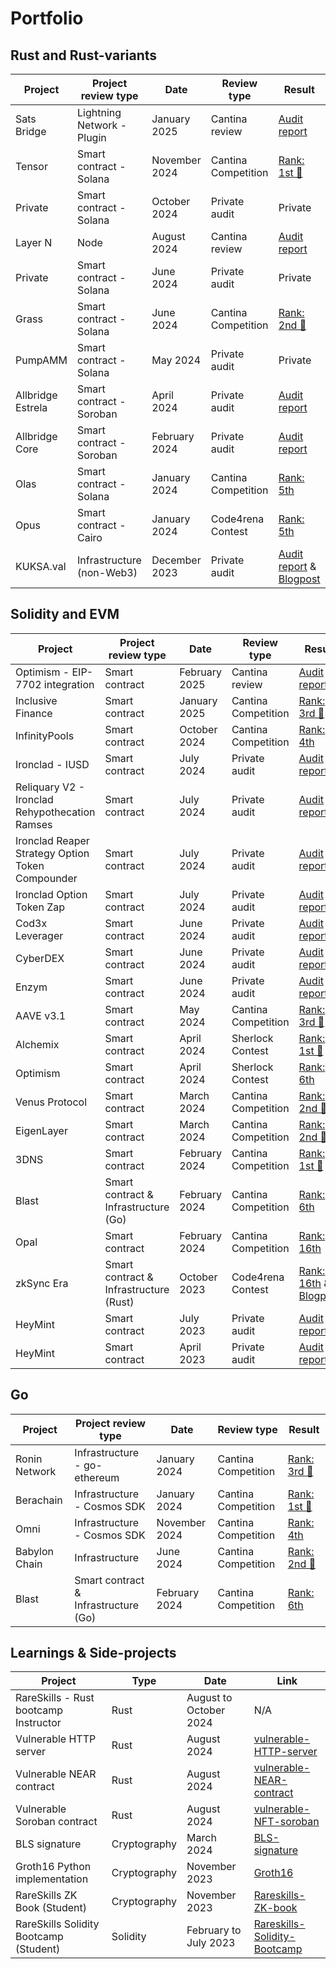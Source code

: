 # Portfolio

## Rust and Rust-variants

| Project              | Project review type           | Date              | Review type         | Result          |
|----------------------|-------------------------------|-------------------|---------------------|-----------------|
| Sats Bridge          | Lightning Network - Plugin    | January 2025      | Cantina review      | [Audit report](https://cantina.xyz/portfolio/0612bc9f-a542-415f-98eb-fd3811d0fe4f) |
| Tensor              | Smart contract - Solana | November 2024 | Cantina Competition | [Rank: 1st 🥇](https://cantina.xyz/competitions/21787352-de2c-4a77-af09-cc0a250d1f04/leaderboard) |
| Private              | Smart contract - Solana | October 2024 | Private audit | Private |
| Layer N              | Node                          | August 2024       | Cantina review       | [Audit report](https://cantina.xyz/portfolio/6e130af9-2dbf-41f3-8cd7-df28be1006f2) |
| Private              | Smart contract - Solana       | June 2024          | Private audit      | Private         |
| Grass                | Smart contract - Solana       | June 2024         | Cantina Competition | [Rank: 2nd 🥈](https://cantina.xyz/leaderboard/3211ee0d-133f-43a0-837e-8dc1ecfaa424) |
| PumpAMM              | Smart contract - Solana       | May 2024          | Private audit       |  Private        |
| Allbridge Estrela    | Smart contract - Soroban      | April 2024        | Private audit       | [Audit report](https://allbridge.io/assets/docs/reports/24-03-1573-REP-Allbridge-Estrela-Review-V1.1.pdf) |
| Allbridge Core       | Smart contract - Soroban      | February 2024     | Private audit       | [Audit report](https://allbridge.io/assets/docs/reports/24-01-1500-REP-Allbridge%20Soroban%20Bridge-v1.2.pdf) |
| Olas                 | Smart contract - Solana       | January 2024      | Cantina Competition | [Rank: 5th](https://twitter.com/cantinaxyz/status/1769846698514231628) |
| Opus                 | Smart contract - Cairo        | January 2024      | Code4rena Contest   | [Rank: 5th](https://code4rena.com/audits/2024-01-opus) |
| KUKSA.val            | Infrastructure (non-Web3)     | December 2023     | Private audit       | [Audit report](https://ostif.org/wp-content/uploads/2024/05/Kuksaaudit1.2.pdf) & [Blogpost](https://blog.quarkslab.com/audit-of-kuksa-the-open-source-shared-building-blocks-for-software-defined-vehicles.html) |

## Solidity and EVM

| Project              | Project review type | Date              | Review type         | Result                                                                    |
|----------------------|---------------------|-------------------|---------------------|---------------------------------------------------------------------------|
| Optimism - EIP-7702 integration | Smart contract      | February 2025     | Cantina review      | [Audit report](https://cantina.xyz/portfolio/0cfa9684-6bf5-4191-a25e-29af19d67185) |
| Inclusive Finance    | Smart contract      | January 2025     | Cantina Competition | [Rank: 3rd 🥉](https://cantina.xyz/competitions/3eff5a8f-b73a-4cfe-8c54-546b475548f0/leaderboard) |
| InfinityPools        | Smart contract      | October 2024 | Cantina Competition | [Rank: 4th](https://cantina.xyz/competitions/5617fffa-4b67-42a7-a9f5-dad93627faa3/leaderboard) |
| Ironclad - IUSD      | Smart contract      | July 2024         | Private audit       | [Audit report](./reports/ByteMasons-iUSD_Zigtur_Audit_V1.1.pdf)        |
| Reliquary V2 - Ironclad Rehypothecation Ramses| Smart contract | July 2024| Private audit | [Audit report](./reports/ByteMasons-ReliquaryV2_Zigtur_Audit_V1.1.pdf)|
| Ironclad Reaper Strategy Option Token Compounder| Smart contract| July 2024| Private audit| [Audit report](./reports/ByteMasons-OptionsCompounder_Zigtur_Audit_V1.1.pdf) |
| Ironclad Option Token Zap| Smart contract  | July 2024         | Private audit       | [Audit report](./reports/ByteMasons-oTokenZAP_Zigtur_Audit_V1.2.pdf)      |
| Cod3x Leverager      | Smart contract      | June 2024         | Private audit       | [Audit report](./reports/Granary-Leverager_Zigtur_Audit_V1.1.pdf)         |
| CyberDEX             | Smart contract      | June 2024         | Private audit       | [Audit report](./reports/CyberDEX-PublicSale-Audit_V1.1.pdf)              |
| Enzym                | Smart contract      | June 2024         | Private audit       | [Audit report](./reports/Enzym-Vesting-Audit_V1.2.pdf)              |
| AAVE v3.1            | Smart contract      | May 2024          | Cantina Competition | [Rank: 3rd 🥉](https://twitter.com/cantinaxyz/status/1798461307257253910) |
| Alchemix             | Smart contract      | April 2024        | Sherlock Contest    | [Rank: 1st 🥇](https://twitter.com/sherlockdefi/status/1791075521968681093) |
| Optimism             | Smart contract      | April 2024        | Sherlock Contest    | [Rank: 6th ](https://twitter.com/sherlockdefi/status/1790839827635511674) |
| Venus Protocol       |Smart contract       | March 2024        | Cantina Competition | [Rank: 2nd 🥈](https://twitter.com/cantinaxyz/status/1786513787098468399) |
| EigenLayer           | Smart contract      | March 2024        | Cantina Competition | [Rank: 2nd 🥈](https://twitter.com/cantinaxyz/status/1779959887444820174)|
| 3DNS                 | Smart contract      | February 2024     | Cantina Competition | [Rank: 1st 🥇](https://twitter.com/cantinaxyz/status/1783920660357497035) |
| Blast                | Smart contract & Infrastructure (Go) | February 2024 | Cantina Competition  | [Rank: 6th](https://cantina.xyz/leaderboard/c90131b4-5c7c-4ebc-a1f3-8002d219bfe0) |
| Opal                 | Smart contract      | February 2024     | Cantina Competition | [Rank: 16th](https://twitter.com/cantinaxyz/status/1778504096326017172) |
| zkSync Era           | Smart contract & Infrastructure (Rust) | October 2023 | Code4rena Contest  | [Rank: 16th](https://code4rena.com/audits/2023-10-zksync-era) & [Blogpost](https://blog.quarkslab.com/zksync-transaction-workflow.html) |
|  HeyMint             | Smart contract      | July 2023         | Private audit       | [Audit report](https://github.com/zigtur/HeyMint-audit/tree/master/ERC1155)  |
|  HeyMint             | Smart contract      | April 2023        | Private audit       | [Audit report](https://github.com/zigtur/HeyMint-audit/tree/master/ERC721)  |

## Go

| Project              | Project review type | Date              | Review type         | Result                                                                    |
|----------------------|---------------------|-------------------|---------------------|---------------------------------------------------------------------------|
| Ronin Network   | Infrastructure - go-ethereum  | January 2024     | Cantina Competition  | [Rank: 3rd 🥉](https://x.com/cantinaxyz/status/1900168513022812443) |
| Berachain    | Infrastructure - Cosmos SDK        | January 2024     | Cantina Competition  | [Rank: 1st 🥇](https://x.com/cantinaxyz/status/1890090708364849172) |
| Omni         | Infrastructure - Cosmos SDK        | November 2024     | Cantina Competition  | [Rank: 4th](https://cantina.xyz/competitions/d139882b-2d3a-49ac-9849-9dccef584090/leaderboard) |
| Babylon Chain        | Infrastructure                       | June 2024     | Cantina Competition  | [Rank: 2nd 🥈](https://cantina.xyz/leaderboard/b7c7def5-1033-4a4c-809d-08e507fb3583) |
| Blast                | Smart contract & Infrastructure (Go) | February 2024 | Cantina Competition  | [Rank: 6th](https://cantina.xyz/leaderboard/c90131b4-5c7c-4ebc-a1f3-8002d219bfe0) |



## Learnings & Side-projects

| Project                             | Type         | Date                    | Link                                    |
|-------------------------------------|--------------|-------------------------|-----------------------------------------|
| RareSkills - Rust bootcamp Instructor | Rust       | August to October 2024  | N/A |
| Vulnerable HTTP server              | Rust         | August 2024             | [vulnerable-HTTP-server](https://github.com/zigtur/vulnerable-HTTP-server) |
| Vulnerable NEAR contract            | Rust         | August 2024             | [vulnerable-NEAR-contract](https://github.com/zigtur/vulnerable-NEAR-contract) |
| Vulnerable Soroban contract         | Rust         | August 2024             | [vulnerable-NFT-soroban](https://github.com/zigtur/vulnerable-NFT-soroban) |
| BLS signature                       | Cryptography | March 2024              | [BLS-signature](https://github.com/zigtur/BLS-signature) |
| Groth16 Python implementation       | Cryptography | November 2023           | [Groth16](https://github.com/zigtur/Groth16)|
| RareSkills ZK Book (Student)        | Cryptography | November 2023           | [Rareskills-ZK-book](https://github.com/zigtur/Rareskills-ZK-book)  |
| RareSkills Solidity Bootcamp (Student)  | Solidity     | February to July 2023   | [Rareskills-Solidity-Bootcamp](https://github.com/zigtur/Rareskills-Solidity-Bootcamp) |

